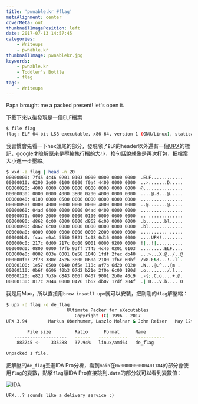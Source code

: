```yaml
---
title: 'pwnable.kr #flag'
metaAlignment: center
coverMeta: out
thumbnailImagePosition: left
date: 2017-07-13 14:57:45
categories:
	- Writeups
	- pwnable.kr
thumbnailImage: pwnablekr.jpg
keywords:
    - pwnable.kr
    - Toddler's Bottle
    - flag
tags:
    - Writeups
---
```

Papa brought me a packed present! let's open it.
<!-- more -->
下載下來以後發現是一個ELF檔案
```sh
$ file flag
flag: ELF 64-bit LSB executable, x86-64, version 1 (GNU/Linux), statically linked, stripped
```

我習慣會先看一下hex頭尾的部分，發現除了`ELF`的header以外還有一個[UPX](https://en.wikipedia.org/wiki/UPX)的標記，google才暸解原來是壓縮執行檔的大小，換句話說就像是再次打包，把檔案大小進一步壓縮。
```sh
$ xxd -a flag | head -n 20
00000000: 7f45 4c46 0201 0103 0000 0000 0000 0000  .ELF............
00000010: 0200 3e00 0100 0000 f0a4 4400 0000 0000  ..>.......D.....
00000020: 4000 0000 0000 0000 0000 0000 0000 0000  @...............
00000030: 0000 0000 4000 3800 0200 4000 0000 0000  ....@.8...@.....
00000040: 0100 0000 0500 0000 0000 0000 0000 0000  ................
00000050: 0000 4000 0000 0000 0000 4000 0000 0000  ..@.......@.....
00000060: 04ad 0400 0000 0000 04ad 0400 0000 0000  ................
00000070: 0000 2000 0000 0000 0100 0000 0600 0000  .. .............
00000080: d862 0c00 0000 0000 d862 6c00 0000 0000  .b.......bl.....
00000090: d862 6c00 0000 0000 0000 0000 0000 0000  .bl.............
000000a0: 0000 0000 0000 0000 0000 2000 0000 0000  .......... .....
000000b0: fcac e0a1 5550 5821 1c08 0d16 0000 0000  ....UPX!........
000000c0: 217c 0d00 217c 0d00 9001 0000 9200 0000  !|..!|..........
000000d0: 0800 0000 f7fb 93ff 7f45 4c46 0201 0103  .........ELF....
000000e0: 0002 003e 0001 0e58 1040 1fdf 2fec db40  ...>...X.@../..@
000000f0: 2f78 380c 4526 3800 060a 2100 1f6c 60bf  /x8.E&8...!..l`.
00000100: 1e57 0500 0140 0f5e 110c af7b 6d20 0020  .W...@.^...{m .
00000110: 0b6f 0606 f0b3 07d2 b21e 2f0e 6c00 180d  .o......../.l...
00000120: e82d 7b3b d843 006f 0407 9001 2b0e 40c9  .-{;.C.o....+.@.
00000130: 817c 2044 0000 0476 1b62 db07 17df 204f  .| D...v.b.... O
```

我是用Mac，所以直接用`brew insatll upx`就可以安裝，把剛剛的`flag`解壓縮：
```sh
$ upx -d flag -o de_flag
                       Ultimate Packer for eXecutables
                          Copyright (C) 1996 - 2017
UPX 3.94        Markus Oberhumer, Laszlo Molnar & John Reiser   May 12th 2017

        File size         Ratio      Format      Name
   --------------------   ------   -----------   -----------
    883745 <-    335288   37.94%   linux/amd64   de_flag

Unpacked 1 file.
```

把解壓的`de_flag`丟進IDA Pro分析，看到`main`在`0x0000000000401184`的部分會使用`flag`的變數，點擊`flag`讓IDA Pro直接跳到`.data`的部分就可以看到變數值：

![IDA](ida.png)
```
UPX...? sounds like a delivery service :)
```